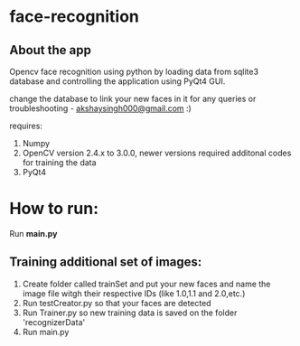 # face-recognition

## About the app
Opencv face recognition using python by loading data from sqlite3 database and controlling the application using PyQt4 GUI.

change the database to link your new faces in it
for any queries or troubleshooting - akshaysingh000@gmail.com :)


requires:
1. Numpy
2. OpenCV version 2.4.x to 3.0.0, newer versions required additonal codes for training the data
3. PyQt4

# How to run:
Run **main.py**

## Training additional set of images:
1. Create folder called trainSet and put your new faces and name the image file witgh their respective IDs (like 1.0,1.1 and 2.0,etc.)
2. Run testCreator.py so that your faces are detected
3. Run Trainer.py so new training data is saved on the folder 'recognizerData'
4. Run main.py
